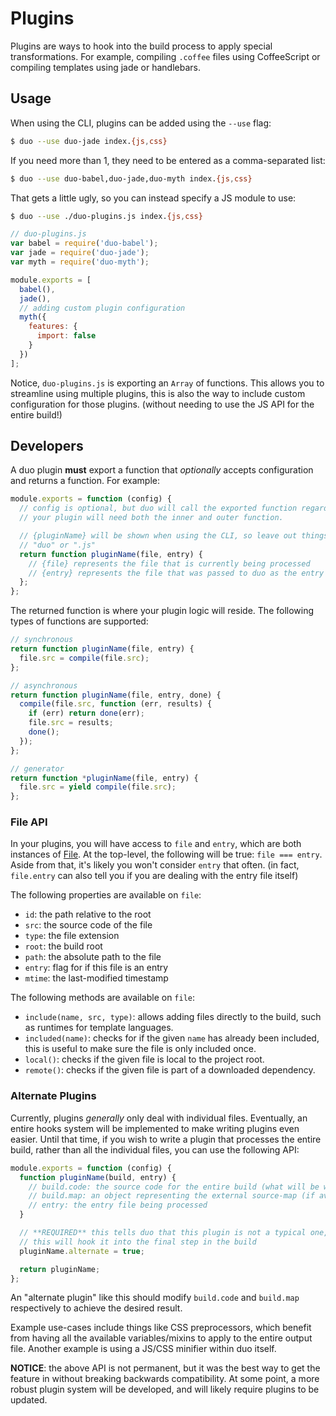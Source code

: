 # Plugins

Plugins are ways to hook into the build process to apply special
transformations. For example, compiling `.coffee` files using
CoffeeScript or compiling templates using jade or handlebars.

## Usage

When using the CLI, plugins can be added using the `--use` flag:

```sh
$ duo --use duo-jade index.{js,css}
```

If you need more than 1, they need to be entered as a comma-separated list:

```sh
$ duo --use duo-babel,duo-jade,duo-myth index.{js,css}
```

That gets a little ugly, so you can instead specify a JS module to use:

```sh
$ duo --use ./duo-plugins.js index.{js,css}
```

```js
// duo-plugins.js
var babel = require('duo-babel');
var jade = require('duo-jade');
var myth = require('duo-myth');

module.exports = [
  babel(),
  jade(),
  // adding custom plugin configuration
  myth({
    features: {
      import: false
    }
  })
];
```

Notice, `duo-plugins.js` is exporting an `Array` of functions. This allows you
to streamline using multiple plugins, this is also the way to include custom
configuration for those plugins. (without needing to use the JS API for the
entire build!)

## Developers

A duo plugin **must** export a function that *optionally* accepts configuration
and returns a function. For example:

```js
module.exports = function (config) {
  // config is optional, but duo will call the exported function regardless, so
  // your plugin will need both the inner and outer function.

  // {pluginName} will be shown when using the CLI, so leave out things like
  // "duo" or ".js"
  return function pluginName(file, entry) {
    // {file} represents the file that is currently being processed
    // {entry} represents the file that was passed to duo as the entry
  };
};
```

The returned function is where your plugin logic will reside. The following
types of functions are supported:

```js
// synchronous
return function pluginName(file, entry) {
  file.src = compile(file.src);
};

// asynchronous
return function pluginName(file, entry, done) {
  compile(file.src, function (err, results) {
    if (err) return done(err);
    file.src = results;
    done();
  });
};

// generator
return function *pluginName(file, entry) {
  file.src = yield compile(file.src);
};
```

### File API

In your plugins, you will have access to `file` and `entry`, which are both
instances of [File](https://github.com/component/duo/blob/master/lib/file.js).
At the top-level, the following will be true: `file === entry`. Aside from that,
it's likely you won't consider `entry` that often. (in fact, `file.entry` can
also tell you if you are dealing with the entry file itself)

The following properties are available on `file`:

 * `id`: the path relative to the root
 * `src`: the source code of the file
 * `type`: the file extension
 * `root`: the build root
 * `path`: the absolute path to the file
 * `entry`: flag for if this file is an entry
 * `mtime`: the last-modified timestamp

The following methods are available on `file`:

 * `include(name, src, type)`: allows adding files directly to the build, such
   as runtimes for template languages.
 * `included(name)`: checks for if the given `name` has already been included,
   this is useful to make sure the file is only included once.
 * `local()`: checks if the given file is local to the project root.
 * `remote()`: checks if the given file is part of a downloaded dependency.

### Alternate Plugins

Currently, plugins _generally_ only deal with individual files. Eventually,
an entire hooks system will be implemented to make writing plugins even easier.
Until that time, if you wish to write a plugin that processes the entire build,
rather than all the individual files, you can use the following API:

```js
module.exports = function (config) {
  function pluginName(build, entry) {
    // build.code: the source code for the entire build (what will be written to the output file)
    // build.map: an object representing the external source-map (if available)
    // entry: the entry file being processed
  }

  // **REQUIRED** this tells duo that this plugin is not a typical one,
  // this will hook it into the final step in the build
  pluginName.alternate = true;

  return pluginName;
};
```

An "alternate plugin" like this should modify `build.code` and `build.map`
respectively to achieve the desired result.

Example use-cases include things like CSS preprocessors, which benefit from
having all the available variables/mixins to apply to the entire output file.
Another example is using a JS/CSS minifier within duo itself.

**NOTICE**: the above API is not permanent, but it was the best way to get
the feature in without breaking backwards compatibility. At some point, a more
robust plugin system will be developed, and will likely require plugins to be
updated.
